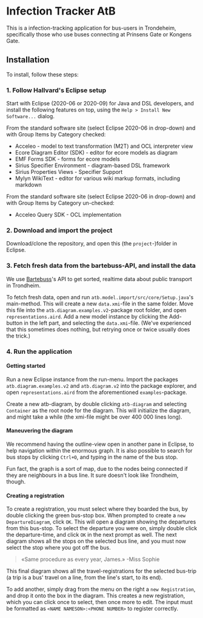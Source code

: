 # Infection Tracker AtB
This is a infection-tracking application for bus-users in Trondeheim, specifically those who use buses connecting at Prinsens Gate or Kongens Gate.

## Installation

To install, follow these steps:

### 1. Follow Hallvard's Eclipse setup

Start with Eclipse (2020-06 or 2020-09) for Java and DSL developers, and install the following features on top, using the `Help > Install New Software...` dialog.

From the standard software site (select Eclipse 2020-06 in drop-down) and with Group Items by Category checked:
* Acceleo - model to text transformation (M2T) and OCL interpreter view
* Ecore Diagram Editor (SDK) - editor for ecore models as diagram
* EMF Forms SDK - forms for ecore models
* Sirius Specifier Environment - diagram-based DSL framework
* Sirius Properties Views - Specifier Support
* Mylyn WikiText - editor for various wiki markup formats, including markdown

From the standard software site (select Eclipse 2020-06 in drop-down) and with Group Items by Category un-checked:
* Acceleo Query SDK - OCL implementation

### 2. Download and import the project
Download/clone the repository, and open this (the `project`-)folder in Eclipse.

### 3. Fetch fresh data from the bartebuss-API, and install the data
We use [Bartebuss](https://bartebuss.no)'s API to get sorted, realtime data about public transport in Trondheim. 

To fetch fresh data, open and run `atb.model.import/src/core/Setup.java`'s main-method. This will create a new `data.xmi`-file in the same folder. 
Move this file into the `atb.diagram.examples.v2`-package root folder, and open `representations.aird`. 
Add a new model instance by clicking the Add-button in the left part, and selecting the `data.xmi`-file. 
(We've experienced that this sometimes does nothing, but retrying once or twice usually does the trick.)

### 4. Run the application

#### Getting started
Run a new Eclipse instance from the run-menu. 
Import the packages `atb.diagram.examples.v2` and `atb.diagram.v2` into the package explorer, and open `representations.aird` from the aforementioned `examples`-package.

Create a new atb-diagram, by double clicking `atb-diagram` and selecting `Container` as the root node for the diagram. 
This will initialize the diagram, and might take a while (the xmi-file might be over 400 000 lines long).

#### Maneuvering the diagram
We recommend having the outline-view open in another pane in Eclipse, to help navigation within the enormous graph. 
It is also possible to search for bus stops by clicking `Ctrl+O`, and typing in the name of the bus stop.

Fun fact, the graph is a sort of map, due to the nodes being connected if they are neighbours in a bus line. It sure doesn't look like Trondheim, though. 

#### Creating a registration
To create a registration, you must select where they boarded the bus, by double clicking the green bus-stop box. 
When prompted to create a `new DepartureDiagram`, click `OK`. This will open a diagram showing the departures from this bus-stop. 
To select the departure you were on, simply double click the departure-time, and click `OK` in the next prompt as well.
The next diagram shows all the stops on the selected bus line, and you must now select the stop where you got off the bus. 
  > «Same procedure as every year, James.» -Miss Sophie

This final diagram shows all the travel-registrations for the selected bus-trip (a trip is a bus' travel on a line, from the line's start, to its end).

To add another, simply drag from the menu on the right a `new Registration`, and drop it onto the box in the diagram. This creates a new registration, which you can click once to select, then once more to edit. The input must be formatted as `<NAME NAMESON>:<PHONE NUMBER>` to register correctly. 







